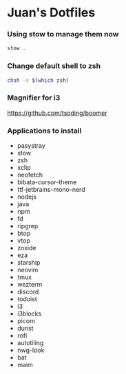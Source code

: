 # Juan's Dotfiles

### Using stow to manage them now
```bash
stow .
```

### Change default shell to zsh
```bash
chsh -s $(which zsh)
```

### Magnifier for i3
https://github.com/tsoding/boomer

### Applications to install
- pasystray
- stow
- zsh
- xclip
- neofetch
- bibata-cursor-theme
- ttf-jetbrains-mono-nerd
- nodejs
- java
- npm
- fd
- ripgrep
- btop
- vtop
- zoxide
- eza
- starship
- neovim
- tmux
- wezterm
- discord
- todoist
- i3
- i3blocks
- picom
- dunst
- rofi
- autotiling
- nwg-look
- bat
- maim
